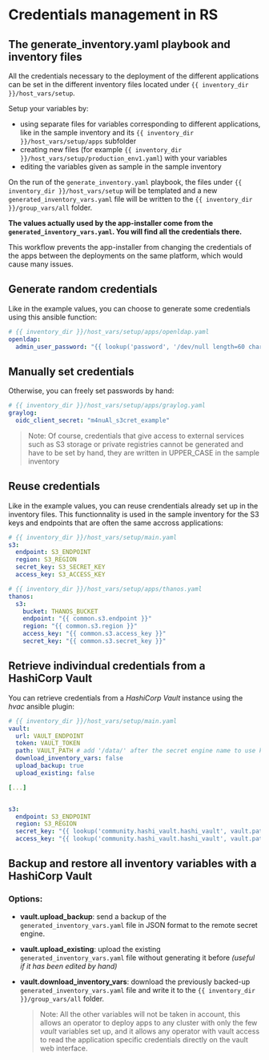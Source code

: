 # Credentials management in RS

## The generate_inventory.yaml playbook and inventory files

All the credentials necessary to the deployment of the different applications can be set in the different inventory files located under `{{ inventory_dir }}/host_vars/setup`.

Setup your variables by:
 - using separate files for variables corresponding to different applications, like in the sample inventory and its `{{ inventory_dir }}/host_vars/setup/apps` subfolder
 - creating new files (for example `{{ inventory_dir }}/host_vars/setup/production_env1.yaml`) with your variables
 - editing the variables given as sample in the sample inventory

On the run of the `generate_inventory.yaml` playbook, the files under `{{ inventory_dir }}/host_vars/setup` will be templated and a new `generated_inventory_vars.yaml` file will be written to the `{{ inventory_dir }}/group_vars/all` folder. 

**The values actually used by the app-installer come from the `generated_inventory_vars.yaml`. You will find all the credentials there.**

This workflow prevents the app-installer from changing the credentials of the apps between the deployments on the same platform, which would cause many issues.

## Generate random credentials

Like in the example values, you can choose to generate some credentials using this ansible function:
```yaml
# {{ inventory_dir }}/host_vars/setup/apps/openldap.yaml
openldap:
  admin_user_password: "{{ lookup('password', '/dev/null length=60 chars=ascii_letters') }}"
```

## Manually set credentials

Otherwise, you can freely set passwords by hand:
```yaml
# {{ inventory_dir }}/host_vars/setup/apps/graylog.yaml
graylog:
  oidc_client_secret: "m4nuAl_s3cret_example"
```

> Note: Of course, credentials that give access to external services such as S3 storage or private registries cannot be generated and have to be set by hand, they are written in UPPER_CASE in the sample inventory

## Reuse credentials

Like in the example values, you can reuse crendentials already set up in the inventory files. This functionnality is used in the sample inventory for the S3 keys and endpoints that are often the same accross applications:
```yaml
# {{ inventory_dir }}/host_vars/setup/main.yaml
s3:
  endpoint: S3_ENDPOINT
  region: S3_REGION
  secret_key: S3_SECRET_KEY
  access_key: S3_ACCESS_KEY
```

```yaml
# {{ inventory_dir }}/host_vars/setup/apps/thanos.yaml
thanos:
  s3:
    bucket: THANOS_BUCKET
    endpoint: "{{ common.s3.endpoint }}"
    region: "{{ common.s3.region }}"
    access_key: "{{ common.s3.access_key }}"
    secret_key: "{{ common.s3.secret_key }}"
```


## Retrieve indivindual credentials from a HashiCorp Vault

You can retrieve credentials from a *HashiCorp Vault* instance using the *hvac* ansible plugin:

```yaml
# {{ inventory_dir }}/host_vars/setup/main.yaml
vault:
  url: VAULT_ENDPOINT
  token: VAULT_TOKEN
  path: VAULT_PATH # add '/data/' after the secret engine name to use kv version 2
  download_inventory_vars: false
  upload_backup: true
  upload_existing: false

[...]


s3:
  endpoint: S3_ENDPOINT
  region: S3_REGION
  secret_key: "{{ lookup('community.hashi_vault.hashi_vault', vault.path + 'SECRET_NAME', token=vault.token, url=vault.url)['KEY_IN_SECRET'] }}"
  access_key: "{{ lookup('community.hashi_vault.hashi_vault', vault.path + 'SECRET_NAME', token=vault.token, url=vault.url)['KEY_IN_SECRET'] }}"
```


## Backup and restore all inventory variables with a HashiCorp Vault

### Options:

- **vault.upload_backup**: send a backup of the `generated_inventory_vars.yaml` file in JSON format to the remote secret engine.

- **vault.upload_existing**: upload the existing `generated_inventory_vars.yaml` file without generating it before *(useful if it has been edited by hand)*

- **vault.download_inventory_vars**: download the previously backed-up `generated_inventory_vars.yaml` file and write it to the `{{ inventory_dir }}/group_vars/all` folder.

  > Note: All the other variables will not be taken in account, this allows an operator to deploy apps to any cluster with only the few *vault* variables set up, and it allows any operator with vault access to read the application specific credentials directly on the vault web interface.
